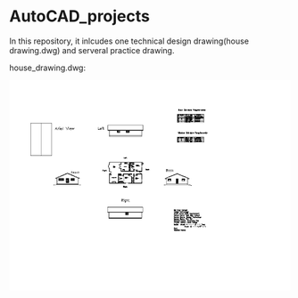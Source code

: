 # AutoCAD_projects

In this repository, it inlcudes one technical design drawing(house drawing.dwg) and serveral practice drawing.

house_drawing.dwg:

![image](https://github.com/wanzhaohong/AutoCAD_projects/blob/main/house_drawing.png)
